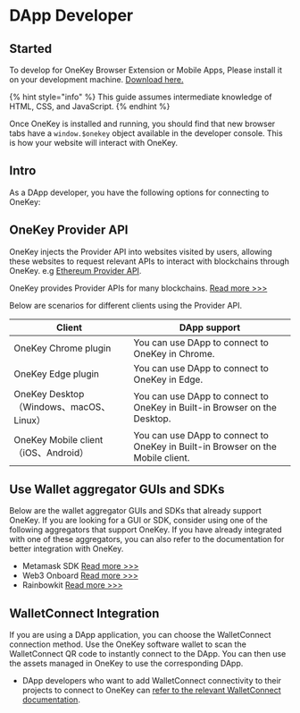 # DApp Developer

## &#x20;Started

To develop for OneKey Browser Extension or Mobile Apps, Please install it on your development machine. [Download here.](https://onekey.so/download?client=browserExtension)

{% hint style="info" %}
This guide assumes intermediate knowledge of HTML, CSS, and JavaScript.
{% endhint %}

Once OneKey is installed and running, you should find that new browser tabs have a `window.$onekey` object available in the developer console. This is how your website will interact with OneKey.

## Intro

As a DApp developer, you have the following options for connecting to OneKey:

## OneKey Provider API

OneKey injects the Provider API into websites visited by users, allowing these websites to request relevant APIs to interact with blockchains through OneKey. e.g [Ethereum Provider API](../connect-to-software/webapp-connect-onekey/eth/provider-api.md).

OneKey provides Provider APIs for many blockchains. [Read more >>>](../connect-to-software/webapp-connect-onekey/)



Below are scenarios for different clients using the Provider API.

| Client                              | DApp support                                                                    |
| ----------------------------------- | ------------------------------------------------------------------------------- |
| OneKey Chrome plugin                | You can use DApp to connect to OneKey in Chrome.                                |
| OneKey Edge plugin                  | You can use DApp to connect to OneKey in Edge.                                  |
| OneKey Desktop（Windows、macOS、Linux） | You can use DApp to connect to OneKey in Built-in Browser on the Desktop.       |
| OneKey Mobile client（iOS、Android）   | You can use DApp to connect to OneKey in Built-in Browser on the Mobile client. |



## Use Wallet aggregator GUIs and SDKs

Below are the wallet aggregator GUIs and SDKs that already support OneKey. If you are looking for a GUI or SDK, consider using one of the following aggregators that support OneKey. If you have already integrated with one of these aggregators, you can also refer to the documentation for better integration with OneKey.

* Metamask SDK  [Read more >>>](../connect-to-software/compatible-with-metamask/)
* Web3 Onboard [Read more >>>](../connect-to-software/compatible-with-metamask/third-party-wallet-kit/web3-onboard.md)
* Rainbowkit [Read more >>>](../connect-to-software/compatible-with-metamask/third-party-wallet-kit/rainbowkit.md)

## WalletConnect Integration

If you are using a DApp application, you can choose the WalletConnect connection method. Use the OneKey software wallet to scan the WalletConnect QR code to instantly connect to the DApp. You can then use the assets managed in OneKey to use the corresponding DApp.

* DApp developers who want to add WalletConnect connectivity to their projects to connect to OneKey can [refer to the relevant WalletConnect documentation](https://docs.walletconnect.com/quickstart).


